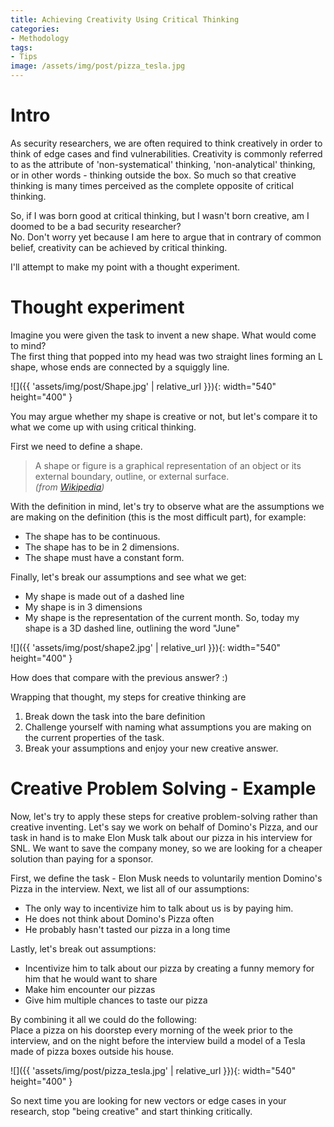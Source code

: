 ```yaml
---
title: Achieving Creativity Using Critical Thinking
categories:
- Methodology
tags:
- Tips
image: /assets/img/post/pizza_tesla.jpg
---
```


# Intro 

As security researchers, we are often required to think creatively in order to think of edge cases and find vulnerabilities. Creativity is commonly referred to as the attribute of 'non-systematical' thinking, 'non-analytical' thinking, or in other words - thinking outside the box. So much so that creative thinking is many times perceived as the complete opposite of critical thinking.  

So, if I was born good at critical thinking, but I wasn't born creative, am I doomed to be a bad security researcher?  
No. Don't worry yet because I am here to argue that in contrary of common belief, creativity can be achieved by critical thinking.

I'll attempt to make my point with a thought experiment.  

# Thought experiment

Imagine you were given the task to invent a new shape. What would come to mind?  
The first thing that popped into my head was two straight lines forming an L shape, whose ends are connected by a squiggly line.

![]({{ 'assets/img/post/Shape.jpg' | relative_url }}){: width="540" height="400" }

You may argue whether my shape is creative or not, but let's compare it to what we come up with using critical thinking.

First we need to define a shape.  
> A shape or figure is a graphical representation of an object or its external boundary, outline, or external surface.  
*(from [Wikipedia](https://en.wikipedia.org/wiki/Shape))*

With the definition in mind, let's try to observe what are the assumptions we are making on the definition (this is the most difficult part), for example:
- The shape has to be continuous.
- The shape has to be in 2 dimensions.
- The shape must have a constant form.

Finally, let's break our assumptions and see what we get:
- My shape is made out of a dashed line
- My shape is in 3 dimensions
- My shape is the representation of the current month.
So, today my shape is a 3D dashed line, outlining the word "June"

![]({{ 'assets/img/post/shape2.jpg' | relative_url }}){: width="540" height="400" }

How does that compare with the previous answer? :)

Wrapping that thought, my steps for creative thinking are
1. Break down the task into the bare definition 
2. Challenge yourself with naming what assumptions you are making on the current properties of the task.
3. Break your assumptions and enjoy your new creative answer.

# Creative Problem Solving - Example

Now, let's try to apply these steps for creative problem-solving rather than creative inventing.
Let's say we work on behalf of Domino's Pizza, and our task in hand is to make Elon Musk talk about our pizza in his interview for SNL. We want to save the company money, so we are looking for a cheaper solution than paying for a sponsor.

First, we define the task - Elon Musk needs to voluntarily mention Domino's Pizza in the interview.
Next, we list all of our assumptions:
- The only way to incentivize him to talk about us is by paying him.
- He does not think about Domino's Pizza often
- He probably hasn't tasted our pizza in a long time

Lastly, let's break out assumptions:
- Incentivize him to talk about our pizza by creating a funny memory for him that he would want to share
- Make him encounter our pizzas
- Give him multiple chances to taste our pizza

By combining it all we could do the following:  
Place a pizza on his doorstep every morning of the week prior to the interview, and on the night before the interview build a model of a Tesla made of pizza boxes outside his house.

![]({{ 'assets/img/post/pizza_tesla.jpg' | relative_url }}){: width="540" height="400" }


So next time you are looking for new vectors or edge cases in your research, stop "being creative" and start thinking critically.